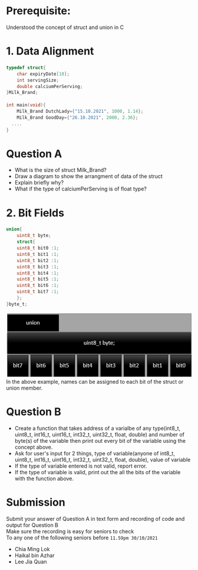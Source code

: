 # Prerequisite: 
Understood the concept of struct and union in C

# 1. Data Alignment
```C
typedef struct{
	char expiryDate[10];
	int servingSize;
	double calciumPerServing;
}Milk_Brand;

int main(void){
	Milk_Brand DutchLady={"15.10.2021", 1000, 1.14};
	Milk_Brand GoodDay={"26.10.2021", 2000, 2.36};
  ....
}
```
# Question A
- What is the size of struct Milk_Brand?
- Draw a diagram to show the arrangment of data of the struct
- Explain briefly why?
- What if the type of calciumPerServing is of float type?

# 2. Bit Fields
```C
union{
	uint8_t byte;
	struct{
	uint8_t bit0 :1;
	uint8_t bit1 :1;
	uint8_t bit2 :1;
	uint8_t bit3 :1;
	uint8_t bit4 :1;
	uint8_t bit5 :1;
	uint8_t bit6 :1;
	uint8_t bit7 :1;
	};
}byte_t;
```
![Bit Fields](image/bitfield.png)</br>
In the above example, names can be assigned to each bit of the struct or union member.</br>

# Question B
- Create a function that takes address of a varialbe of any type(int8_t, uint8_t, int16_t, uint16_t, int32_t, uint32_t, float, double)
  and number of byte(s) of the variable then print out every bit of the variable using the concept above.
- Ask for user's input for 2 things, type of variable(anyone of int8_t, uint8_t, int16_t, uint16_t, int32_t, uint32_t, float, double), value of variable
- If the type of variable entered is not valid, report error.
- If the type of variable is valid, print out the all the bits of the variable with the function above.
  
# Submission
Submit your answer of Question A in text form and recording of code and output for Question B<br/>
Make sure the recording is easy for seniors to check<br/>
To any one of the following seniors before `11.59pm 30/10/2021`
- Chia Ming Lok
- Haikal bin Azhar
- Lee Jia Quan
